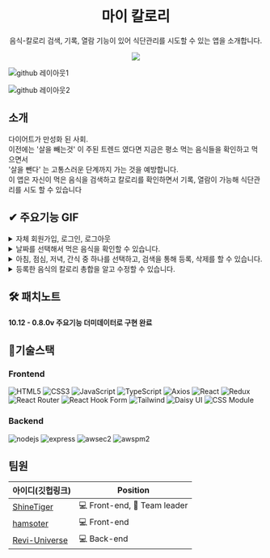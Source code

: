 <h1 align="middle"> 마이 칼로리 </h1>

<p align="middle">음식-칼로리 검색, 기록, 열람 기능이 있어 식단관리를 시도할 수 있는 앱을 소개합니다.  
 </p>

<p align="middle"><img src="https://img.shields.io/badge/version-0.8.0-yellow"></p>

![github 레이아웃1](https://user-images.githubusercontent.com/94972549/195353656-5d07350b-f080-4bdf-b783-c1ce9ac9c083.png)

![github 레이아웃2](https://user-images.githubusercontent.com/94972549/195353967-f1695924-f63a-49aa-b0e5-4021436f54b3.png)

## 소개
<p >다이어트가 만성화 된 사회. <br />
이전에는 '살을 빼는것' 이 주된 트렌드 였다면 지금은 평소 먹는 음식들을 확인하고 먹으면서<br />
'살을 뺀다' 는 고통스러운 단계까지 가는 것을 예방합니다.<br />
이 앱은 자신이 먹은 음식을 검색하고 칼로리를 확인하면서 기록, 열람이 가능해 식단관리를 시도 할 수 있습니다 
 </p>

<!--이미지 -->

## ✔ 주요기능 GIF

<details>
<summary> 자체 회원가입, 로그인, 로그아웃 </summary>

![join-login-logout](https://user-images.githubusercontent.com/94972549/195355921-8a41dec5-062c-4083-bb5b-64c9545fb8d8.gif)

</details>

<details>
<summary> 날짜를 선택해서 먹은 음식을 확인할 수 있습니다. </summary>

![녹화_2022_10_12_23_31_19_670](https://user-images.githubusercontent.com/94972549/195372510-9e5480d5-5c69-42bb-8c11-1c08c774ff19.gif)

</details>

<details>
<summary> 아침, 점심, 저녁, 간식 중 하나를 선택하고, 검색을 통해 등록, 삭제를 할 수 있습니다. </summary>

![add-1](https://user-images.githubusercontent.com/94972549/195376496-2463083b-7318-4184-ad78-d8d591734d38.gif)

</details>

<details>
<summary> 등록한 음식의 칼로리 총합을 알고 수정할 수 있습니다. </summary>

![add-2](https://user-images.githubusercontent.com/94972549/195376518-304cb986-d153-4410-8dee-e915c9fb2a21.gif)

</details>

## 🛠 패치노트

#### 10.12 - 0.8.0v 주요기능 더미데이터로 구현 완료

## 📌기술스택

### Frontend

![HTML5](https://img.shields.io/badge/html5-%23E34F26.svg?style=for-the-badge&logo=html5&logoColor=white) ![CSS3](https://img.shields.io/badge/css3-%231572B6.svg?style=for-the-badge&logo=css3&logoColor=white) ![JavaScript](https://img.shields.io/badge/javascript-%23F7DF1E.svg?style=for-the-badge&logo=javascript&logoColor=%23323330) ![TypeScript](https://img.shields.io/badge/typescript-%23007ACC.svg?style=for-the-badge&logo=typescript&logoColor=white) ![Axios](https://img.shields.io/badge/axios-5A29E4.svg?style=for-the-badge&logo=axios&logoColor=white) ![React](https://img.shields.io/badge/react-%2320232a.svg?style=for-the-badge&logo=react&logoColor=%2361DAFB) ![Redux](https://img.shields.io/badge/redux-%23593d88.svg?style=for-the-badge&logo=redux&logoColor=white) ![React Router](https://img.shields.io/badge/reactrouter-CA4245?style=for-the-badge&logo=reactrouter&logoColor=white) ![React Hook Form](https://img.shields.io/badge/react--Hook--Form-EC5990?style=for-the-badge&logo=reacthookform&logoColor=white) ![Tailwind](https://img.shields.io/badge/tailwindcss-06B6D4?style=for-the-badge&logo=tailwindcss&logoColor=white) ![Daisy UI](https://img.shields.io/badge/daisyui-dd34d8?style=for-the-badge&logo=daisyUI&logoColor=white) ![CSS Module](https://img.shields.io/badge/css--module-000000?style=for-the-badge&logo=cssmodules&logoColor=ffffff)

### Backend

![nodejs](https://img.shields.io/badge/node.js-339933?style=for-the-badge&logo=node.js&logoColor=ffffff) ![express](https://img.shields.io/badge/express-000000?style=for-the-badge&logo=express&logoColor=ffffff) ![awsec2](https://img.shields.io/badge/aws--ec2-FF9900?style=for-the-badge&logo=amazonec2&logoColor=ffffff) ![awspm2](https://img.shields.io/badge/aws--pm2-FF4F8B?style=for-the-badge&logo=amazonpm2&logoColor=ffffff)

## 팀원

| 아이디(깃헙링크) | Position |
| --- | --- |
| [ShineTiger](https://github.com/ShineTiger) | 💻 Front-end, 🌟 Team leader |
| [hamsoter](https://github.com/hamsoter) | 💻 Front-end |
| [Revi-Universe](https://github.com/Revi-Universe) | 💻 Back-end |
